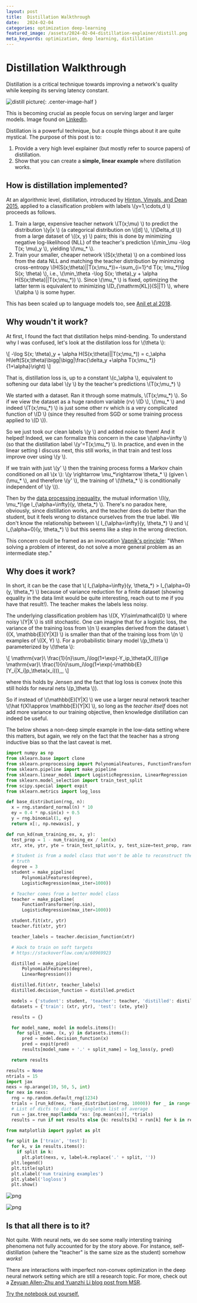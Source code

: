```yaml
---
layout: post
title:  Distillation Walkthrough
date:   2024-02-04
categories: optimization deep-learning
featured_image: /assets/2024-02-04-distillation-explainer/distill.png
meta_keywords: optimization, deep learning, distillation
---
```

# Distillation Walkthrough

Distillation is a critical technique towards improving a network's quality while keeping its serving latency constant.

![distill picture](/assets/2024-02-04-distillation-explainer/distill.png){: .center-image-half }

This is becoming crucial as people focus on serving larger and larger models. Image found on [LinkedIn](https://www.linkedin.com/pulse/model-compression-knowledge-distillation-swapnil-kangralkar-j8dbc/).

Distillation is a powerful technique, but a couple things about it are quite mystical. The purpose of this post is to:

1. Provide a very high level explainer (but mostly refer to source papers) of distillation.
2. Show that you can create a **simple, linear example** where distillation works.

## How is distillation implemented?

At an algorithmic level, distillation, introduced by [Hinton, Vinyals, and Dean 2015](https://arxiv.org/abs/1503.02531), applied to a classification problem with labels  \\(y=1,\cdots,d \\) proceeds as follows.

1. Train a large, expensive teacher network  \\(T(x;\mu) \\) to predict the distribution  \\(y\|x \\) (a categorical distribution on  \\([d] \\),  \\(\Delta\_d \\)) from a large dataset of  \\((x, y) \\) pairs; this is done by minimizing negative log-likelihood (NLL) of the teacher's prediction  \\(\min\_\mu -\log T(x; \mu)\_y \\), yielding  \\(\mu\_* \\).
2. Train your smaller, cheaper network  \\(S(x;\theta) \\) on a combined loss from the data NLL and matching the teacher distribution by minimzing cross-entropy  \\(H(S(x;\theta)\|\|T(x;\mu\_\*))=-\sum\_{i=1}^d T(x; \mu\_\*)\log S(x; \theta) \\), i.e.,  \\(\min\_\theta   -\log S(x; \theta)\_y + \alpha H(S(x;\theta)\|\|T(x;\mu\_\*)) \\). Since  \\(\mu\_\* \\) is fixed, optimizing the latter term is equivalent to minimizing  \\(D\_{\mathrm{KL}}(S\|\|T) \\), where  \\(\alpha \\) is some hyper.

This has been scaled up to language models too, see [Anil et al 2018](https://arxiv.org/abs/1804.03235).

## Why woudn't it work?

At first, I found the fact that distillation helps mind-bending. To understand why I was confused, let's look at the distillation loss for  \\(\theta \\):

\\[
-\log S(x; \theta)\_y + \alpha H(S(x;\theta)\|\|T(x;\mu\_\*)) = c\_\alpha H\left(S(x;\theta)\bigg\|\bigg\|\frac{\delta\_y +\alpha T(x;\mu\_\*)}{1+\alpha}\right)
\\]

That is, distillation loss is, up to a constant  \\(c\_\alpha \\), equivalent to softening our data label  \\(y \\) by the teacher's predictions  \\(T(x;\mu\_\*) \\)

We started with a dataset. Ran it through some matmuls,  \\(T(x;\mu\_\*) \\). So if we view the dataset as a huge random variable (rv)  \\(D \\),  \\(\mu\_\* \\) and indeed  \\(T(x;\mu\_\*) \\) is just some other rv which is a very complicated function of  \\(D \\) (since they resulted from SGD or some training process applied to  \\(D \\)).

So we just took our clean labels  \\(y \\) and added noise to them! And it helped! Indeed, we can formalize this concern in the case  \\(\alpha=\infty \\) (so that the distillation label  \\(y'=T(x;\mu\_\*) \\). In practice, and even in the linear setting I discuss next, this still works, in that train and test loss improve over using  \\(y \\).

If we train with just  \\(y' \\) then the training process forms a Markov chain conditioned on all  \\(x \\):  \\(y \rightarrow \mu\_\*\rightarrow \theta\_\* \\) (given  \\(\mu\_\* \\), and therefore  \\(y' \\), the training of  \\(\theta\_\* \\) is conditionally independent of  \\(y \\)).

Then by the [data processing inequality](https://en.wikipedia.org/wiki/Data_processing_inequality), the mutual information  \\(I(y, \mu\_\*)\ge I\_{\alpha=\infty}(y, \theta\_\*) \\). There's no paradox here, obviously, since distillation works, and the teacher does do better than the student, but it feels wrong to distance ourselves from the true label. We don't know the relationship between  \\( I\_{\alpha=\infty}(y, \theta\_\*) \\) and  \\( I\_{\alpha=0}(y, \theta\_\*) \\) but this seems like a step in the wrong direction.

This concern could be framed as an invocation [Vapnik's principle](https://unknowngenius.com/blog/archives/2010/11/24/vapniks-principle/): "When solving a problem of interest, do not solve a more general problem as an intermediate step."

## Why does it work?

In short, it can be the case that  \\( I\_{\alpha=\infty}(y, \theta\_\*) > I\_{\alpha=0}(y, \theta\_\*) \\) because of variance reduction for a finite dataset (showing equality in the data limit would be quite interesting, reach out to me if you have that result!). The teacher makes the labels less noisy.

The underlying classification problem has  \\((X, Y)\sim\mathcal{D} \\) where noisy  \\(Y\|X \\) is still stochastic. One can imagine that for a logistic loss, the variance of the training loss from  \\(n \\) examples derived from the dataset  \\((X, \mathbb{E}[Y\|X]) \\) is smaller than that of the training loss from  \\(n \\) examples of  \\((X, Y) \\). For a probabilistic binary model  \\(p\_\theta \\) parameterized by  \\(\theta \\):

\\[
\mathrm{var}\ \frac{1}{n}\sum\_i\log(1+\exp(-Y\_ip\_\theta(X\_i)))\ge \mathrm{var}\ \frac{1}{n}\sum\_i\log(1+\exp(-\mathbb{E}[Y\_i\|X\_i]p\_\theta(x\_i)))\,\,,
\\]

where this holds by Jensen and the fact that log loss is convex (note this still holds for neural nets  \\(p\_\theta \\)).

So if instead of  \\(\mathbb{E}[Y\|X] \\) we use a larger neural network teacher  \\(\hat f(X)\approx \mathbb{E}[Y\|X] \\), so long as the _teacher itself_ does not add more variance to our training objective, then knowledge distillation can indeed be useful.

The below shows a non-deep simple example in the low-data setting where this matters, but again, we rely on the fact that the teacher has a strong inductive bias so that the last caveat is met.

```python
import numpy as np
from sklearn.base import clone
from sklearn.preprocessing import PolynomialFeatures, FunctionTransformer
from sklearn.pipeline import make_pipeline
from sklearn.linear_model import LogisticRegression, LinearRegression
from sklearn.model_selection import train_test_split
from scipy.special import expit
from sklearn.metrics import log_loss
```

```python
def base_distribution(rng, n):
  x = rng.standard_normal(n) * 10
  ey = 0.4 * np.sin(x) + 0.5
  y = rng.binomial(1, ey)
  return x[:, np.newaxis], y
```

```python
def run_kd(num_training_ex, x, y):
  test_prop = 1 - num_training_ex / len(x)
  xtr, xte, ytr, yte = train_test_split(x, y, test_size=test_prop, random_state=42)

  # Student is from a model class that won't be able to reconstruct the ground
  # truth
  degree = 3
  student = make_pipeline(
      PolynomialFeatures(degree),
      LogisticRegression(max_iter=1000))

  # Teacher comes from a better model class
  teacher = make_pipeline(
      FunctionTransformer(np.sin),
      LogisticRegression(max_iter=1000))

  student.fit(xtr, ytr)
  teacher.fit(xtr, ytr)

  teacher_labels = teacher.decision_function(xtr)

  # Hack to train on soft targets
  # https://stackoverflow.com/a/60969923

  distilled = make_pipeline(
      PolynomialFeatures(degree),
      LinearRegression())

  distilled.fit(xtr, teacher_labels)
  distilled.decision_function = distilled.predict

  models = {'student': student, 'teacher': teacher, 'distilled': distilled}
  datasets = {'train': (xtr, ytr), 'test': (xte, yte)}

  results = {}

  for model_name, model in models.items():
    for split_name, (x, y) in datasets.items():
      pred = model.decision_function(x)
      pred = expit(pred)
      results[model_name + '.' + split_name] = log_loss(y, pred)

  return results
```

```python
results = None
ntrials = 15
import jax
nexs = np.arange(10, 50, 5, int)
for nex in nexs:
  rng = np.random.default_rng(1234)
  trials = [run_kd(nex, *base_distribution(rng, 10000)) for _ in range(ntrials)]
  # List of dicts to dict of singleton list of average
  run = jax.tree_map(lambda *xs: [np.mean(xs)], *trials)
  results = run if not results else {k: results[k] + run[k] for k in results}
```

```python
from matplotlib import pyplot as plt

for split in ['train', 'test']:
  for k, v in results.items():
    if split in k:
      plt.plot(nexs, v, label=k.replace('.' + split, ''))
  plt.legend()
  plt.title(split)
  plt.xlabel('num training examples')
  plt.ylabel('logloss')
  plt.show()
```

    
![png](/assets/blog-nb/2024-02-04-distillation-walkthrough_files/2024-02-04-distillation-walkthrough_5_0.png)
    

    
![png](/assets/blog-nb/2024-02-04-distillation-walkthrough_files/2024-02-04-distillation-walkthrough_5_1.png)
    

## Is that all there is to it?

Not quite. With neural nets, we do see some really intersting training phenomena not fully accounted for by the story above. For instance, self-distillation (where the "teacher" is the same size as the student) somehow _works_!

There are interactions with imperfect non-convex optimization in the deep neural network setting which are still a research topic. For more, check out a [Zeyuan Allen-Zhu and Yuanzhi Li blog post from MSR](https://www.microsoft.com/en-us/research/blog/three-mysteries-in-deep-learning-ensemble-knowledge-distillation-and-self-distillation/).


[Try the notebook out yourself.](/assets/blog-nb/2024-02-04-distillation-walkthrough.ipynb)

